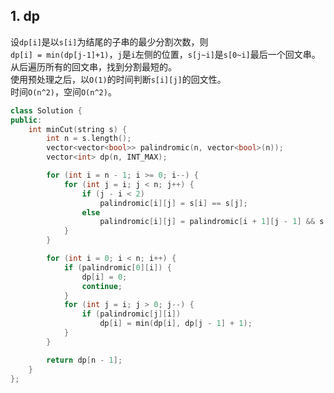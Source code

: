 ## 1. dp
设`dp[i]`是以`s[i]`为结尾的子串的最少分割次数，则  
`dp[i] = min(dp[j-1]+1)`，`j`是`i`左侧的位置，`s[j~i]`是`s[0~i]`最后一个回文串。  
从后遍历所有的回文串，找到分割最短的。  
使用预处理之后，以`O(1)`的时间判断`s[i][j]`的回文性。  
时间`O(n^2)`，空间`O(n^2)`。  
```cpp
class Solution {
public:
    int minCut(string s) {
        int n = s.length();
        vector<vector<bool>> palindromic(n, vector<bool>(n));
        vector<int> dp(n, INT_MAX);

        for (int i = n - 1; i >= 0; i--) {
            for (int j = i; j < n; j++) {
                if (j - i < 2)
                    palindromic[i][j] = s[i] == s[j];
                else
                    palindromic[i][j] = palindromic[i + 1][j - 1] && s[i] == s[j];
            }
        }

        for (int i = 0; i < n; i++) {
            if (palindromic[0][i]) {
                dp[i] = 0;
                continue;
            }
            for (int j = i; j > 0; j--) {
                if (palindromic[j][i])
                    dp[i] = min(dp[i], dp[j - 1] + 1);
            }
        }

        return dp[n - 1];
    }
};
```